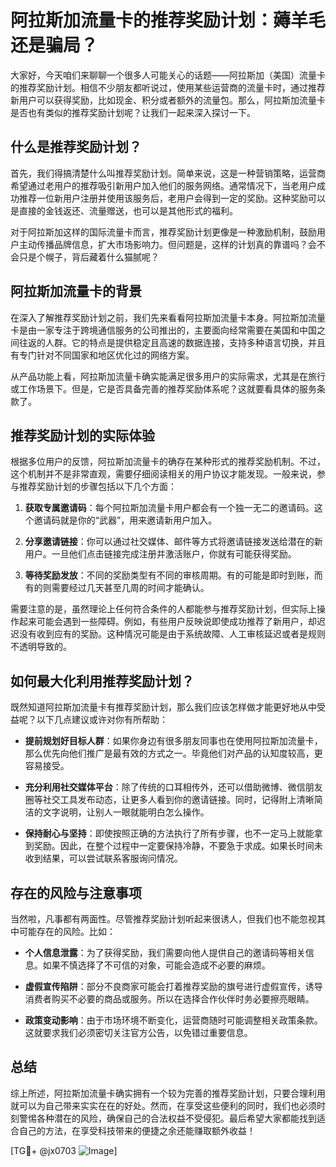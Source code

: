 # 阿拉斯加流量卡的推荐奖励计划：薅羊毛还是骗局？

大家好，今天咱们来聊聊一个很多人可能关心的话题——阿拉斯加（美国）流量卡的推荐奖励计划。相信不少朋友都听说过，使用某些运营商的流量卡时，通过推荐新用户可以获得奖励，比如现金、积分或者额外的流量包。那么，阿拉斯加流量卡是否也有类似的推荐奖励计划呢？让我们一起来深入探讨一下。

## 什么是推荐奖励计划？

首先，我们得搞清楚什么叫推荐奖励计划。简单来说，这是一种营销策略，运营商希望通过老用户的推荐吸引新用户加入他们的服务网络。通常情况下，当老用户成功推荐一位新用户注册并使用该服务后，老用户会得到一定的奖励。这种奖励可以是直接的金钱返还、流量赠送，也可以是其他形式的福利。

对于阿拉斯加这样的国际流量卡而言，推荐奖励计划更像是一种激励机制，鼓励用户主动传播品牌信息，扩大市场影响力。但问题是，这样的计划真的靠谱吗？会不会只是个幌子，背后藏着什么猫腻呢？

## 阿拉斯加流量卡的背景

在深入了解推荐奖励计划之前，我们先来看看阿拉斯加流量卡本身。阿拉斯加流量卡是由一家专注于跨境通信服务的公司推出的，主要面向经常需要在美国和中国之间往返的人群。它的特点是提供稳定且高速的数据连接，支持多种语言切换，并且有专门针对不同国家和地区优化过的网络方案。

从产品功能上看，阿拉斯加流量卡确实能满足很多用户的实际需求，尤其是在旅行或工作场景下。但是，它是否具备完善的推荐奖励体系呢？这就要看具体的服务条款了。

## 推荐奖励计划的实际体验

根据多位用户的反馈，阿拉斯加流量卡的确存在某种形式的推荐奖励机制。不过，这个机制并不是非常直观，需要仔细阅读相关的用户协议才能发现。一般来说，参与推荐奖励计划的步骤包括以下几个方面：

1. **获取专属邀请码**：每个阿拉斯加流量卡用户都会有一个独一无二的邀请码。这个邀请码就是你的“武器”，用来邀请新用户加入。
   
2. **分享邀请链接**：你可以通过社交媒体、邮件等方式将邀请链接发送给潜在的新用户。一旦他们点击链接完成注册并激活账户，你就有可能获得奖励。

3. **等待奖励发放**：不同的奖励类型有不同的审核周期。有的可能是即时到账，而有的则需要经过几天甚至几周的时间才能确认。

需要注意的是，虽然理论上任何符合条件的人都能参与推荐奖励计划，但实际上操作起来可能会遇到一些障碍。例如，有些用户反映说即使成功推荐了新用户，却迟迟没有收到应有的奖励。这种情况可能是由于系统故障、人工审核延迟或者是规则不透明导致的。

## 如何最大化利用推荐奖励计划？

既然知道阿拉斯加流量卡有推荐奖励计划，那么我们应该怎样做才能更好地从中受益呢？以下几点建议或许对你有所帮助：

- **提前规划好目标人群**：如果你身边有很多朋友同事也在使用阿拉斯加流量卡，那么优先向他们推广是最有效的方式之一。毕竟他们对产品的认知度较高，更容易接受。

- **充分利用社交媒体平台**：除了传统的口耳相传外，还可以借助微博、微信朋友圈等社交工具发布动态，让更多人看到你的邀请链接。同时，记得附上清晰简洁的文字说明，让别人一眼就能明白怎么操作。

- **保持耐心与坚持**：即使按照正确的方法执行了所有步骤，也不一定马上就能拿到奖励。因此，在整个过程中一定要保持冷静，不要急于求成。如果长时间未收到结果，可以尝试联系客服询问情况。

## 存在的风险与注意事项

当然啦，凡事都有两面性。尽管推荐奖励计划听起来很诱人，但我们也不能忽视其中可能存在的风险。比如：

- **个人信息泄露**：为了获得奖励，我们需要向他人提供自己的邀请码等相关信息。如果不慎选择了不可信的对象，可能会造成不必要的麻烦。

- **虚假宣传陷阱**：部分不良商家可能会打着推荐奖励的旗号进行虚假宣传，诱导消费者购买不必要的商品或服务。所以在选择合作伙伴时务必要擦亮眼睛。

- **政策变动影响**：由于市场环境不断变化，运营商随时可能调整相关政策条款。这就要求我们必须密切关注官方公告，以免错过重要信息。

## 总结

综上所述，阿拉斯加流量卡确实拥有一个较为完善的推荐奖励计划，只要合理利用就可以为自己带来实实在在的好处。然而，在享受这些便利的同时，我们也必须时刻警惕各种潜在的风险，确保自己的合法权益不受侵犯。最后希望大家都能找到适合自己的方法，在享受科技带来的便捷之余还能赚取额外收益！

[TG💪+ @jx0703 ![Image](https://github.com/user-attachments/assets/dbca1d08-cadb-493c-b0ec-ad6f7a83f270)]